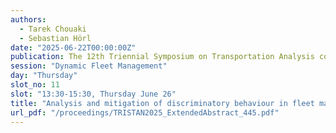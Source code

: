 ```yaml
---
authors:
  - Tarek Chouaki
  - Sebastian Hörl
date: "2025-06-22T00:00:00Z"
publication: The 12th Triennial Symposium on Transportation Analysis conference
session: "Dynamic Fleet Management"
day: "Thursday"
slot_no: 11
slot: "13:30-15:30, Thursday June 26"
title: "Analysis and mitigation of discriminatory behaviour in fleet management algorithms"
url_pdf: "/proceedings/TRISTAN2025_ExtendedAbstract_445.pdf"
---
```

